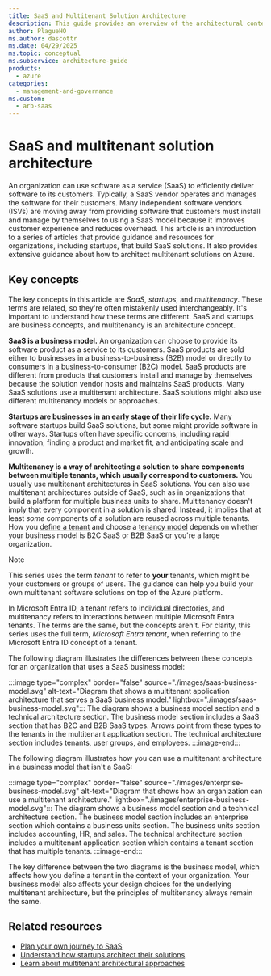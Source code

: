 ```yaml
---
title: SaaS and Multitenant Solution Architecture
description: This guide provides an overview of the architectural content for software as a service (SaaS), startups, and multitenancy and guidance about how to architect multitenant solutions on Azure.
author: PlagueHO 
ms.author: dascottr 
ms.date: 04/29/2025
ms.topic: conceptual
ms.subservice: architecture-guide
products:
  - azure
categories:
  - management-and-governance
ms.custom:
  - arb-saas
---
```

# SaaS and multitenant solution architecture

An organization can use software as a service (SaaS) to efficiently deliver software to its customers. Typically, a SaaS vendor operates and manages the software for their customers. Many independent software vendors (ISVs) are moving away from providing software that customers must install and manage by themselves to using a SaaS model because it improves customer experience and reduces overhead. This article is an introduction to a series of articles that provide guidance and resources for organizations, including startups, that build SaaS solutions. It also provides extensive guidance about how to architect multitenant solutions on Azure.

## Key concepts

The key concepts in this article are *SaaS*, *startups*, and *multitenancy*. These terms are related, so they're often mistakenly used interchangeably. It's important to understand how these terms are different. SaaS and startups are business concepts, and multitenancy is an architecture concept.

**SaaS is a business model.** An organization can choose to provide its software product as a service to its customers. SaaS products are sold either to businesses in a business-to-business (B2B) model or directly to consumers in a business-to-consumer (B2C) model. SaaS products are different from products that customers install and manage by themselves because the solution vendor hosts and maintains SaaS products. Many SaaS solutions use a multitenant architecture. SaaS solutions might also use different multitenancy models or approaches.

**Startups are businesses in an early stage of their life cycle.** Many software startups build SaaS solutions, but some might provide software in other ways. Startups often have specific concerns, including rapid innovation, finding a product and market fit, and anticipating scale and growth.

**Multitenancy is a way of architecting a solution to share components between multiple tenants, which usually correspond to customers.** You usually use multitenant architectures in SaaS solutions. You can also use multitenant architectures outside of SaaS, such as in organizations that build a platform for multiple business units to share. Multitenancy doesn't imply that every component in a solution is shared. Instead, it implies that at least *some* components of a solution are reused across multiple tenants. How you [define a tenant](../multitenant/considerations/tenancy-models.yml#define-a-tenant) and choose a [tenancy model](../multitenant/considerations/tenancy-models.yml#common-tenancy-models) depends on whether your business model is B2C SaaS or B2B SaaS or you're a large organization.

> [!NOTE]
> This series uses the term *tenant* to refer to **your** tenants, which might be your customers or groups of users. The guidance can help you build your own multitenant software solutions on top of the Azure platform.
>
> In Microsoft Entra ID, a tenant refers to individual directories, and multitenancy refers to interactions between multiple Microsoft Entra tenants. The terms are the same, but the concepts aren't. For clarity, this series uses the full term, *Microsoft Entra tenant*, when referring to the Microsoft Entra ID concept of a tenant.

The following diagram illustrates the differences between these concepts for an organization that uses a SaaS business model:

:::image type="complex" border="false" source="./images/saas-business-model.svg" alt-text="Diagram that shows a multitenant application architecture that serves a SaaS business model." lightbox="./images/saas-business-model.svg":::
   The diagram shows a business model section and a technical architecture section. The business model section includes a SaaS section that has B2C and B2B SaaS types. Arrows point from these types to the tenants in the multitenant application section. The technical architecture section includes tenants, user groups, and employees.
:::image-end:::

The following diagram illustrates how you can use a multitenant architecture in a business model that isn't a SaaS:

:::image type="complex" border="false" source="./images/enterprise-business-model.svg" alt-text="Diagram that shows how an organization can use a multitenant architecture." lightbox="./images/enterprise-business-model.svg":::
   The diagram shows a business model section and a technical architecture section. The business model section includes an enterprise section which contains a business units section. The business units section includes accounting, HR, and sales. The technical architecture section includes a multitenant application section which contains a tenant section that has multiple tenants.
:::image-end:::

The key difference between the two diagrams is the business model, which affects how you define a tenant in the context of your organization. Your business model also affects your design choices for the underlying multitenant architecture, but the principles of multitenancy always remain the same.

## Related resources

- [Plan your own journey to SaaS](../saas/plan-journey-saas.md)
- [Understand how startups architect their solutions](../startups/startup-architecture.md)
- [Learn about multitenant architectural approaches](../multitenant/overview.md)
